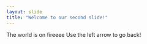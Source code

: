 ```yaml
---
layout: slide
title: "Welcome to our second slide!"
---
```

The world is on fireeee
Use the left arrow to go back!
